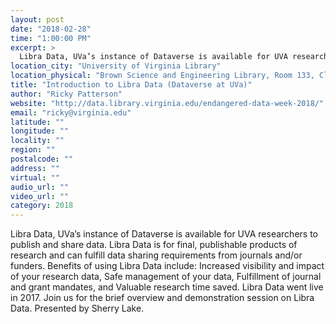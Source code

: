 ```yaml
---
layout: post
date: "2018-02-28"
time: "1:00:00 PM"
excerpt: >
  Libra Data, UVa’s instance of Dataverse is available for UVA researchers to publish and share data. Libra Data is for final, publishable ...
location_city: "University of Virginia Library"
location_physical: "Brown Science and Engineering Library, Room 133, Clark Hall, University of Virginia"
title: "Introduction to Libra Data (Dataverse at UVa)"
author: "Ricky Patterson"
website: "http://data.library.virginia.edu/endangered-data-week-2018/"
email: "ricky@virginia.edu"
latitude: ""
longitude: ""
locality: ""
region: ""
postalcode: ""
address: ""
virtual: ""
audio_url: ""
video_url: ""
category: 2018
---
```


Libra Data, UVa’s instance of Dataverse is available for UVA researchers to publish and share data. Libra Data is for final, publishable products of research and can fulfill data sharing requirements from journals and/or funders. Benefits of using Libra Data include: Increased visibility and impact of your research data, Safe management of your data, Fulfillment of journal and grant mandates, and Valuable research time saved. Libra Data went live in 2017. Join us for the brief overview and demonstration session on Libra Data. Presented by Sherry Lake.
